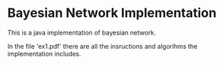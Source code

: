 # Bayesian Network Implementation

This is a java implementation of bayesian network.

In the file 'ex1.pdf' there are all the insructions and algorihms the implementation includes.
